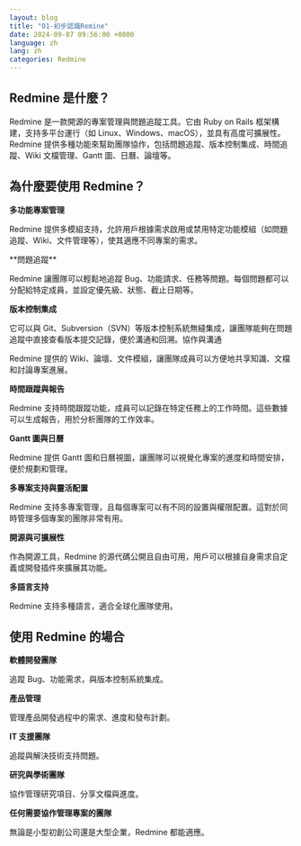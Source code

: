 ```yaml
---
layout: blog
title: "01-初步認識Remine"
date: 2024-09-07 09:56:00 +0800
language: zh
lang: zh
categories: Redmine
---
```


## Redmine 是什麼？
		
<p class="text-wrap mx-2">
Redmine 是一款開源的專案管理與問題追蹤工具。它由 Ruby on Rails 框架構建，支持多平台運行（如 Linux、Windows、macOS），並具有高度可擴展性。Redmine 提供多種功能來幫助團隊協作，包括問題追蹤、版本控制集成、時間追蹤、Wiki 文檔管理、Gantt 圖、日曆、論壇等。
</p>

## 為什麼要使用 Redmine？

**多功能專案管理**
<p class="text-wrap mx-2">
Redmine 提供多模組支持，允許用戶根據需求啟用或禁用特定功能模組（如問題追蹤、Wiki、文件管理等），使其適應不同專案的需求。
</p>
**問題追蹤**

<p class="text-wrap mx-2">
Redmine 讓團隊可以輕鬆地追蹤 Bug、功能請求、任務等問題。每個問題都可以分配給特定成員，並設定優先級、狀態、截止日期等。
</p>

**版本控制集成**

<p class="text-wrap mx-2">
它可以與 Git、Subversion（SVN）等版本控制系統無縫集成，讓團隊能夠在問題追蹤中直接查看版本提交記錄，便於溝通和回溯。協作與溝通

Redmine 提供的 Wiki、論壇、文件模組，讓團隊成員可以方便地共享知識、文檔和討論專案進展。
</p>

**時間跟蹤與報告**

<p class="text-wrap mx-2">
Redmine 支持時間跟蹤功能，成員可以記錄在特定任務上的工作時間。這些數據可以生成報告，用於分析團隊的工作效率。
</p>

**Gantt 圖與日曆**

<p class="text-wrap mx-2">
Redmine 提供 Gantt 圖和日曆視圖，讓團隊可以視覺化專案的進度和時間安排，便於規劃和管理。
</p>

**多專案支持與靈活配置**

<p class="text-wrap mx-2">
Redmine 支持多專案管理，且每個專案可以有不同的設置與權限配置。這對於同時管理多個專案的團隊非常有用。
</p>

**開源與可擴展性**

<p class="text-wrap mx-2">
作為開源工具，Redmine 的源代碼公開且自由可用，用戶可以根據自身需求自定義或開發插件來擴展其功能。
</p>

**多語言支持**

<p class="text-wrap mx-2">
Redmine 支持多種語言，適合全球化團隊使用。
</p>

## 使用 Redmine 的場合

**軟體開發團隊**

<p class="text-wrap mx-2">
追蹤 Bug、功能需求，與版本控制系統集成。
</p>		

**產品管理**

<p class="text-wrap mx-2">
管理產品開發過程中的需求、進度和發布計劃。
</p>
		
**IT 支援團隊**

<p class="text-wrap mx-2">
追蹤與解決技術支持問題。
</p>		

**研究與學術團隊**

<p class="text-wrap mx-2">
協作管理研究項目、分享文檔與進度。
</p>		

**任何需要協作管理專案的團隊**

<p class="text-wrap mx-2">
無論是小型初創公司還是大型企業，Redmine 都能適應。
</p>